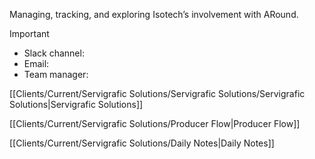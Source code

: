 Managing, tracking, and exploring Isotech’s involvement with ARound.

  

> [!important]
> 
> - Slack channel:
> - Email:
> - Team manager:

  

[[Clients/Current/Servigrafic Solutions/Servigrafic Solutions/Servigrafic Solutions|Servigrafic Solutions]]

[[Clients/Current/Servigrafic Solutions/Producer Flow|Producer Flow]]

[[Clients/Current/Servigrafic Solutions/Daily Notes|Daily Notes]]